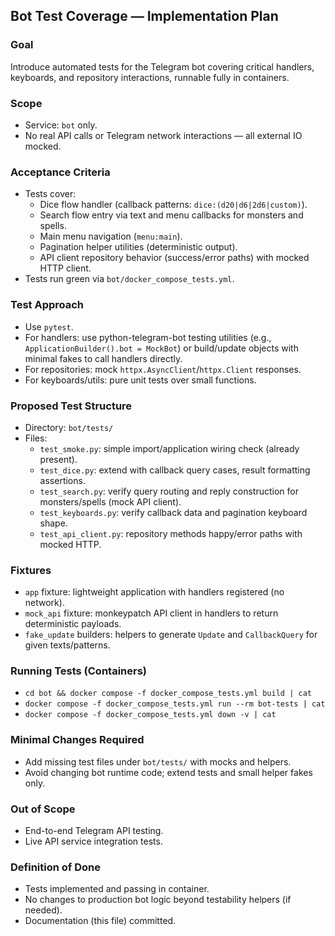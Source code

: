 ## Bot Test Coverage — Implementation Plan

### Goal
Introduce automated tests for the Telegram bot covering critical handlers, keyboards, and repository interactions, runnable fully in containers.

### Scope
- Service: `bot` only.
- No real API calls or Telegram network interactions — all external IO mocked.

### Acceptance Criteria
- Tests cover:
  - Dice flow handler (callback patterns: `dice:(d20|d6|2d6|custom)`).
  - Search flow entry via text and menu callbacks for monsters and spells.
  - Main menu navigation (`menu:main`).
  - Pagination helper utilities (deterministic output).
  - API client repository behavior (success/error paths) with mocked HTTP client.
- Tests run green via `bot/docker_compose_tests.yml`.

### Test Approach
- Use `pytest`.
- For handlers: use python-telegram-bot testing utilities (e.g., `ApplicationBuilder().bot = MockBot`) or build/update objects with minimal fakes to call handlers directly.
- For repositories: mock `httpx.AsyncClient`/`httpx.Client` responses.
- For keyboards/utils: pure unit tests over small functions.

### Proposed Test Structure
- Directory: `bot/tests/`
- Files:
  - `test_smoke.py`: simple import/application wiring check (already present).
  - `test_dice.py`: extend with callback query cases, result formatting assertions.
  - `test_search.py`: verify query routing and reply construction for monsters/spells (mock API client).
  - `test_keyboards.py`: verify callback data and pagination keyboard shape.
  - `test_api_client.py`: repository methods happy/error paths with mocked HTTP.

### Fixtures
- `app` fixture: lightweight application with handlers registered (no network).
- `mock_api` fixture: monkeypatch API client in handlers to return deterministic payloads.
- `fake_update` builders: helpers to generate `Update` and `CallbackQuery` for given texts/patterns.

### Running Tests (Containers)
- `cd bot && docker compose -f docker_compose_tests.yml build | cat`
- `docker compose -f docker_compose_tests.yml run --rm bot-tests | cat`
- `docker compose -f docker_compose_tests.yml down -v | cat`

### Minimal Changes Required
- Add missing test files under `bot/tests/` with mocks and helpers.
- Avoid changing bot runtime code; extend tests and small helper fakes only.

### Out of Scope
- End-to-end Telegram API testing.
- Live API service integration tests.

### Definition of Done
- Tests implemented and passing in container.
- No changes to production bot logic beyond testability helpers (if needed).
- Documentation (this file) committed.



